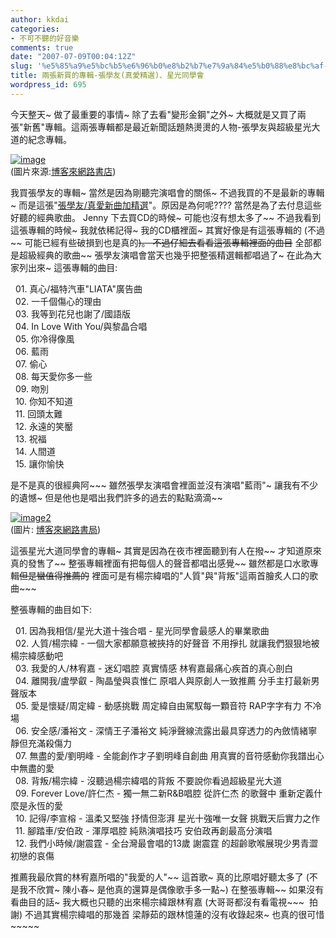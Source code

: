 ```yaml
---
author: kkdai
categories:
- 不可不聽的好音樂
comments: true
date: "2007-07-09T00:04:12Z"
slug: '%e5%85%a9%e5%bc%b5%e6%96%b0%e8%b2%b7%e7%9a%84%e5%b0%88%e8%bc%af-%e5%bc%b5%e5%ad%b8%e5%8f%8b%e7%9c%9f%e6%84%9b%e7%b2%be%e9%81%b8%e3%80%81%e6%98%9f%e5%85%89%e5%90%8c%e5%ad%b8%e6%9c%83'
title: 兩張新買的專輯-張學友(真愛精選)、星光同學會
wordpress_id: 695
---
```


今天整天~ 做了最重要的事情~ 除了去看"變形金鋼"之外~ 大概就是又買了兩張"新舊"專輯。這兩張專輯都是最近新聞話題熱燙燙的人物-張學友與超級星光大道的紀念專輯。

[![image](http://farm2.static.flickr.com/1057/754748428_d1d176c04a_o.jpg)](http://www.books.com.tw/exep/assp.php/kkdai/exep/cdfile.php?item=0020081964)  
(圖片來源:[博客來網路書店](http://www.books.com.tw/exep/assp.php/kkdai/exep/cdfile.php?item=0020081964))

我買張學友的專輯~ 當然是因為剛聽完演唱會的關係~ 不過我買的不是最新的專輯~ 而是這張"[張學友/真愛新曲加精選](http://www.books.com.tw/exep/assp.php/kkdai/exep/cdfile.php?item=0020081964)"。原因是為何呢???? 當然是為了去付息這些好聽的經典歌曲。 Jenny 下去買CD的時候~ 可能也沒有想太多了~~ 不過我看到這張專輯的時候~ 我就依稀記得~ 我的CD櫃裡面~ 其實好像是有這張專輯的 (不過~~ 可能已經有些破損到也是真的~~)。 不過仔細去看看這張專輯裡面的曲目~~ 全部都是超級經典的歌曲~~ 張學友演唱會當天也幾乎把整張精選輯都唱過了~ 在此為大家列出來~ 這張專輯的曲目:

  01. 真心/福特汽車"LIATA"廣告曲   
  02. 一千個傷心的理由   
  03. 我等到花兒也謝了/國語版   
  04. In Love With You/與黎晶合唱   
  05. 你冷得像風   
  06. 藍雨   
  07. 偷心   
  08. 每天愛你多一些   
  09. 吻別   
  10. 你知不知道   
  11. 回頭太難   
  12. 永遠的笑靨   
  13. 祝福   
  14. 人間道   
  15. 讓你愉快   
  
是不是真的很經典阿~~~ 雖然張學友演唱會裡面並沒有演唱"藍雨"~ 讓我有不少的遺憾~ 但是他也是唱出我們許多的過去的點點滴滴~~

[![image2](http://farm2.static.flickr.com/1314/754749062_f7728fc805_o.jpg)](http://www.books.com.tw/exep/assp.php/kkdai/exep/cdfile.php?item=0020118928)  
(圖片: [博客來網路書局](http://www.books.com.tw/exep/assp.php/kkdai/exep/cdfile.php?item=0020118928))

這張星光大道同學會的專輯~ 其實是因為在夜市裡面聽到有人在撥~~ 才知道原來真的發售了~~ 整張專輯裡面有把每個人的聲音都唱出感覺~~ 雖然都是口水歌專輯~~但是蠻值得推薦的~~ 裡面可是有楊宗緯唱的"人質"與"背叛"這兩首膾炙人口的歌曲~~~

整張專輯的曲目如下:

  01. 因為我相信/星光大道十強合唱 - 星光同學會最感人的畢業歌曲   
  02. 人質/楊宗緯 - 一個大家都願意被挾持的好聲音 不用掙扎 就讓我們狠狠地被楊宗緯感動吧   
  03. 我愛的人/林宥嘉 - 迷幻唱腔 真實情感 林宥嘉最痛心疾首的真心剖白   
  04. 離開我/盧學叡 - 陶晶瑩與袁惟仁 原唱人與原創人一致推薦 分手主打最新男聲版本   
  05. 愛是懷疑/周定緯 - 動感挑戰 周定緯自由駕馭每一顆音符 RAP字字有力 不冷場   
  06. 安全感/潘裕文 - 深情王子潘裕文 純淨聲線流露出最具穿透力的內斂情緒寧靜但充滿殺傷力   
  07. 無盡的愛/劉明峰 - 全能創作才子劉明峰自創曲 用真實的音符感動你我譜出心中無盡的愛   
  08. 背叛/楊宗緯 - 沒聽過楊宗緯唱的背叛 不要說你看過超級星光大道   
  09. Forever Love/許仁杰 - 獨一無二新R&B唱腔 從許仁杰 的歌聲中 重新定義什麼是永恆的愛   
  10. 記得/李宣榕 - 溫柔又堅強 抒情但澎湃 星光十強唯一女聲 挑戰天后實力之作   
  11. 腳踏車/安伯政 - 渾厚唱腔 純熟演唱技巧 安伯政再創最高分演唱   
  12. 我們小時候/謝震霆 - 全台灣最會唱的13歲 謝震霆 的超齡歌喉展現少男青澀初戀的哀傷   
  
推薦我最欣賞的林宥嘉所唱的"我愛的人"~~ 這首歌~ 真的比原唱好聽太多了 (不是我不欣賞~ 陳小春~ 是他真的還算是偶像歌手多一點~) 在整張專輯~~ 如果沒有看曲目的話~ 我大概也只聽的出來楊宗緯跟林宥嘉 (大哥哥都沒有看電視~~~  拍謝) 不過其實楊宗緯唱的那幾首 梁靜茹的跟林憶蓮的沒有收錄起來~ 也真的很可惜~~~~~
